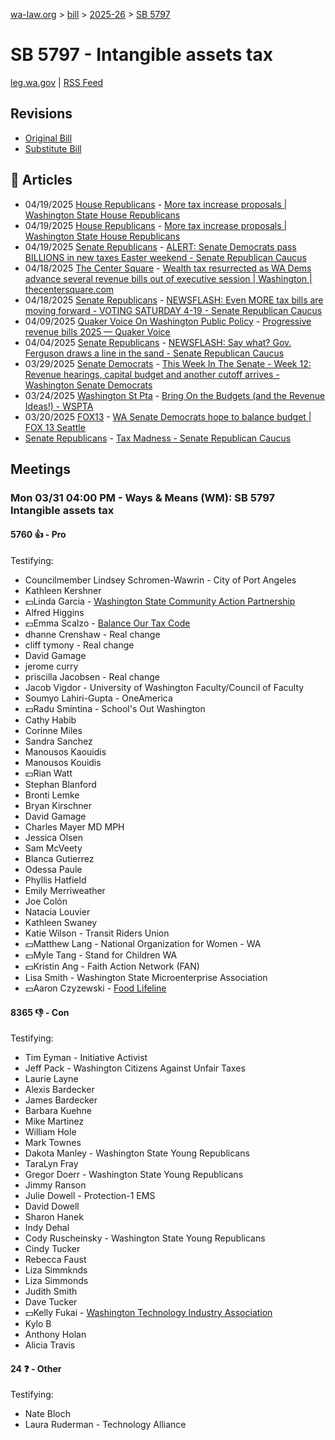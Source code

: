 [wa-law.org](/) > [bill](/bill/) > [2025-26](/bill/2025-26/) > [SB 5797](/bill/2025-26/sb/5797/)

# SB 5797 - Intangible assets tax
[leg.wa.gov](https://app.leg.wa.gov/billsummary?BillNumber=5797&Year=2025&Initiative=false) | [RSS Feed](./rss.xml)

## Revisions
* [Original Bill](1/)
* [Substitute Bill](S/)

## 📰 Articles
* 04/19/2025 [House Republicans](/org/house_republicans/) - [More tax increase proposals | Washington State House Republicans](http://houserepublicans.wa.gov/current/more-tax-increase-proposals/#:~:text=Senate%20Bill%205797)
* 04/19/2025 [House Republicans](/org/house_republicans/) - [More tax increase proposals | Washington State House Republicans](https://houserepublicans.wa.gov/current/more-tax-increase-proposals/#:~:text=Senate%20Bill%205797)
* 04/19/2025 [Senate Republicans](/org/senate_republicans/) - [ALERT: Senate Democrats pass BILLIONS in new taxes Easter weekend - Senate Republican Caucus](https://src.wastateleg.org/blog/alert-senate-democrats-pass-18-5-billion-new-taxes-easter-weekend/#:~:text=SB%205797:)
* 04/18/2025 [The Center Square](/org/the_center_square/) - [Wealth tax resurrected as WA Dems advance several revenue bills out of executive session | Washington | thecentersquare.com](https://www.thecentersquare.com/washington/article_be854af8-92b3-406d-80a6-40dd0717b824.html#:~:text=Senate%20Bill%205797)
* 04/18/2025 [Senate Republicans](/org/senate_republicans/) - [NEWSFLASH: Even MORE tax bills are moving forward - VOTING SATURDAY 4-19 - Senate Republican Caucus](https://src.wastateleg.org/blog/newsflash-even-tax-bills-moving-forward-voting-tomorrow/#:~:text=SB%205797:)
* 04/09/2025 [Quaker Voice On Washington Public Policy](/org/quaker_voice_on_washington_public_policy/) - [Progressive revenue bills 2025 — Quaker Voice](https://www.quakervoicewa.org/progressive-revenue-bills-2025/#:~:text=SB%205797)
* 04/04/2025 [Senate Republicans](/org/senate_republicans/) - [NEWSFLASH: Say what? Gov. Ferguson draws a line in the sand - Senate Republican Caucus](https://src.wastateleg.org/blog/newsflash-say-gov-ferguson-draws-line-sand/#:~:text=(e.g.%20–%20SB%205797))
* 03/29/2025 [Senate Democrats](/org/senate_democrats/) - [This Week In The Senate - Week 12: Revenue hearings, capital budget and another cutoff arrives - Washington Senate Democrats](https://senatedemocrats.wa.gov/blog/2025/03/29/this-week-in-the-senate-week-12-revenue-hearings-capital-budget-and-another-cutoff-arrives/#:~:text=SB%205797)
* 03/24/2025 [Washington St Pta](/org/washington_st_pta/) - [Bring On the Budgets (and the Revenue Ideas!) - WSPTA](https://www.wastatepta.org/bring-on-the-budgets-and-the-revenue-ideas/#:~:text=SB%205797)
* 03/20/2025 [FOX13](/org/fox13/) - [WA Senate Democrats hope to balance budget | FOX 13 Seattle](https://www.fox13seattle.com/news/wa-senate-democrats-balance-budget#:~:text=financial%20intangibles%20tax)
* [Senate Republicans](/org/senate_republicans/) - [Tax Madness - Senate Republican Caucus](https://src.wastateleg.org/tax-madness/#:~:text=Senate%20Bill%205797)

## Meetings
### Mon 03/31 04:00 PM - Ways & Means (WM): SB 5797 Intangible assets tax
#### 5760 👍 - Pro
Testifying:
* Councilmember Lindsey Schromen-Wawrin - City of Port Angeles
* Kathleen Kershner
* 💵Linda Garcia - [Washington State Community Action Partnership](/org/washington_state_community_action_partnership/)
* Alfred Higgins
* 💵Emma Scalzo - [Balance Our Tax Code](/org/balance_our_tax_code/)
* dhanne Crenshaw - Real change
* cliff tymony - Real change
* David Gamage
* jerome curry
* priscilla Jacobsen - Real change
* Jacob Vigdor - University of Washington Faculty/Council of Faculty
* Soumyo Lahiri-Gupta - OneAmerica
* 💵Radu Smintina - School's Out Washington
* Cathy Habib
* Corinne Miles
* Sandra Sanchez
* Manousos Kaouidis
* Manousos Kouidis
* 💵Rian Watt
* Stephan Blanford
* Bronti Lemke
* Bryan Kirschner
* David Gamage
* Charles Mayer MD MPH
* Jessica Olsen
* Sam McVeety
* Blanca Gutierrez
* Odessa Paule
* Phyllis Hatfield
* Emily Merriweather
* Joe Colón
* Natacia Louvier
* Kathleen Swaney
* Katie Wilson - Transit Riders Union
* 💵Matthew Lang - National Organization for Women - WA
* 💵Myle Tang - Stand for Children WA
* 💵Kristin Ang - Faith Action Network (FAN)
* Lisa Smith - Washington State Microenterprise Association
* 💵Aaron Czyzewski - [Food Lifeline](/org/food_lifeline/)

#### 8365 👎 - Con
Testifying:
* Tim Eyman - Initiative Activist
* Jeff Pack - Washington Citizens Against Unfair Taxes
* Laurie Layne
* Alexis Bardecker
* James Bardecker
* Barbara Kuehne
* Mike Martinez
* William Hole
* Mark Townes
* Dakota Manley - Washington State Young Republicans
* TaraLyn Fray
* Gregor Doerr - Washington State Young Republicans
* Jimmy Ranson
* Julie Dowell - Protection-1 EMS
* David Dowell
* Sharon Hanek
* Indy Dehal
* Cody Ruscheinsky - Washington State Young Republicans
* Cindy Tucker
* Rebecca Faust
* Liza Simmknds
* Liza Simmonds
* Judith Smith
* Dave Tucker
* 💵Kelly Fukai - [Washington Technology Industry Association](/org/washington_technology_industry_association/)
* Kylo B
* Anthony Holan
* Alicia Travis

#### 24 ❓ - Other
Testifying:
* Nate Bloch
* Laura Ruderman - Technology Alliance
